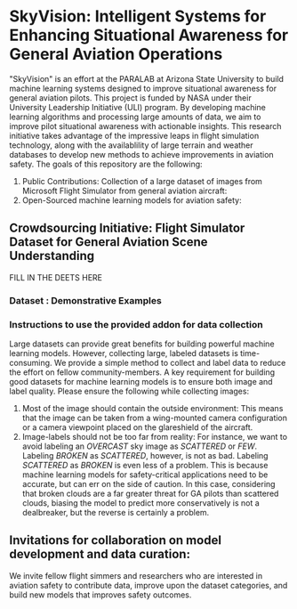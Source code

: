 # SkyVision: Intelligent Systems for Enhancing Situational Awareness for General Aviation Operations
<!-- 
Intro to SkyVision: Short description of who is doing the work, who funded it. Follow with what are the top 3 goals of this initiative. (Big Picture)
-->
"SkyVision" is an effort at the PARALAB at Arizona State University to build machine learning systems designed to improve situational awareness for general aviation pilots. This project is funded by NASA under their University Leadership Initiative (ULI) program. By developing machine learning algorithms and processing large amounts of data, we aim to improve pilot situational awareness with actionable insights. This research initiative takes advantage of the impressive leaps in flight simulation technology, along with the availablility of large terrain and weather databases to develop new methods to achieve improvements in aviation safety. The goals of this repository are the following:
1. Public Contributions: Collection of a large dataset of images from Microsoft Flight Simulator from general aviation aircraft:
2. Open-Sourced machine learning models for aviation safety:
<!-- Contributions instructions -->
## Crowdsourcing Initiative: Flight Simulator Dataset for General Aviation Scene Understanding
FILL IN THE DEETS HERE
### Dataset : Demonstrative Examples 

### Instructions to use the provided addon for data collection
Large datasets can provide great benefits for building powerful machine learning models. However, collecting large, labeled datasets is time-consuming. We provide a simple method to collect and label data to reduce the effort on fellow community-members. A key requirement for building good datasets for machine learning models is to ensure both image and label quality. Please ensure the following while collecting images:
1. Most of the image should contain the outside environment: This means that the image can be taken from a wing-mounted camera configuration or a camera viewpoint placed on the glareshield of the aircraft.
2. Image-labels should not be too far from reality: For instance, we want to avoid labeling an *OVERCAST* sky image as *SCATTERED* or *FEW*. Labeling *BROKEN* as *SCATTERED*, however, is not as bad. Labeling *SCATTERED* as *BROKEN* is even less of a problem. This is because machine learning models for safety-critical applications need to be accurate, but can err on the side of caution. In this case, considering that broken clouds are a far greater threat for GA pilots than scattered clouds, biasing the model to predict more conservatively is not a dealbreaker, but the reverse is certainly a problem.

## Invitations for collaboration on model development and data curation:
We invite fellow flight simmers and researchers who are interested in aviation safety to contribute data, improve upon the dataset categories, and build new models that improves safety outcomes.

